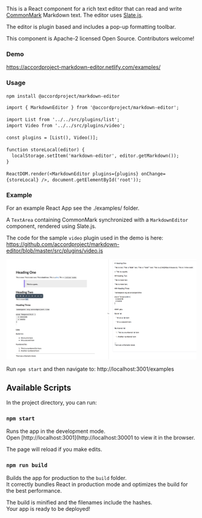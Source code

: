 This is a React component for a rich text editor that can read and write [CommonMark](https://commonmark.org) Markdown text. The editor uses [Slate.js](https://slatejs.org).

The editor is plugin based and includes a pop-up formatting toolbar.

This component is Apache-2 licensed Open Source. Contributors welcome!

### Demo

https://accordproject-markdown-editor.netlify.com/examples/

### Usage

```
npm install @accordproject/markdown-editor
```

```
import { MarkdownEditor } from '@accordproject/markdown-editor';

import List from '../../src/plugins/list';
import Video from '../../src/plugins/video';

const plugins = [List(), Video()];

function storeLocal(editor) {
  localStorage.setItem('markdown-editor', editor.getMarkdown());
}

ReactDOM.render(<MarkdownEditor plugins={plugins} onChange={storeLocal} />, document.getElementById('root'));
```

### Example

For an example React App see the ./examples/ folder.

A `TextArea` containing CommonMark synchronized with a `MarkdownEditor` component, rendered using Slate.js.

The code for the sample `video` plugin used in the demo is here:
https://github.com/accordproject/markdown-editor/blob/master/src/plugins/video.js

![overview image](overview.png)

Run `npm start` and then navigate to: http://localhost:3001/examples

## Available Scripts

In the project directory, you can run:

### `npm start`

Runs the app in the development mode.<br>
Open [http://localhost:3001](http://localhost:30001 to view it in the browser.

The page will reload if you make edits.<br>

### `npm run build`

Builds the app for production to the `build` folder.<br>
It correctly bundles React in production mode and optimizes the build for the best performance.

The build is minified and the filenames include the hashes.<br>
Your app is ready to be deployed!
